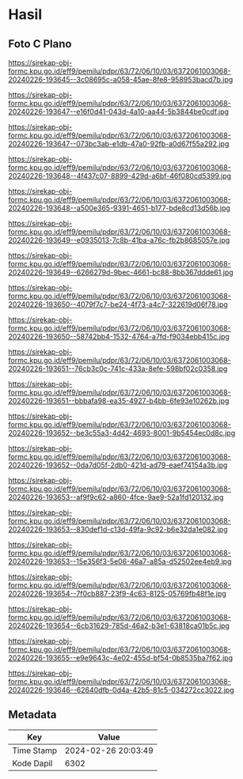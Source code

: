# Hasil

## Foto C Plano

https://sirekap-obj-formc.kpu.go.id/eff9/pemilu/pdpr/63/72/06/10/03/6372061003068-20240226-193645--3c08695c-a058-45ae-8fe8-958953bacd7b.jpg

https://sirekap-obj-formc.kpu.go.id/eff9/pemilu/pdpr/63/72/06/10/03/6372061003068-20240226-193647--e16f0d41-043d-4a10-aa44-5b3844be0cdf.jpg

https://sirekap-obj-formc.kpu.go.id/eff9/pemilu/pdpr/63/72/06/10/03/6372061003068-20240226-193647--073bc3ab-e1db-47a0-92fb-a0d67f55a292.jpg

https://sirekap-obj-formc.kpu.go.id/eff9/pemilu/pdpr/63/72/06/10/03/6372061003068-20240226-193648--4f437c07-8899-429d-a6bf-46f080cd5399.jpg

https://sirekap-obj-formc.kpu.go.id/eff9/pemilu/pdpr/63/72/06/10/03/6372061003068-20240226-193648--a500e365-9391-4651-b177-bde8cd13d56b.jpg

https://sirekap-obj-formc.kpu.go.id/eff9/pemilu/pdpr/63/72/06/10/03/6372061003068-20240226-193649--e0935013-7c8b-41ba-a76c-fb2b8685057e.jpg

https://sirekap-obj-formc.kpu.go.id/eff9/pemilu/pdpr/63/72/06/10/03/6372061003068-20240226-193649--6266279d-9bec-4661-bc88-8bb367ddde61.jpg

https://sirekap-obj-formc.kpu.go.id/eff9/pemilu/pdpr/63/72/06/10/03/6372061003068-20240226-193650--4079f7c7-be24-4f73-a4c7-322619d06f78.jpg

https://sirekap-obj-formc.kpu.go.id/eff9/pemilu/pdpr/63/72/06/10/03/6372061003068-20240226-193650--58742bb4-1532-4764-a7fd-f9034ebb415c.jpg

https://sirekap-obj-formc.kpu.go.id/eff9/pemilu/pdpr/63/72/06/10/03/6372061003068-20240226-193651--76cb3c0c-741c-433a-8efe-598bf02c0358.jpg

https://sirekap-obj-formc.kpu.go.id/eff9/pemilu/pdpr/63/72/06/10/03/6372061003068-20240226-193651--bbbafa98-ea35-4927-b4bb-6fe93e10262b.jpg

https://sirekap-obj-formc.kpu.go.id/eff9/pemilu/pdpr/63/72/06/10/03/6372061003068-20240226-193652--be3c55a3-4d42-4693-8001-9b5454ec0d8c.jpg

https://sirekap-obj-formc.kpu.go.id/eff9/pemilu/pdpr/63/72/06/10/03/6372061003068-20240226-193652--0da7d05f-2db0-421d-ad79-eaef74154a3b.jpg

https://sirekap-obj-formc.kpu.go.id/eff9/pemilu/pdpr/63/72/06/10/03/6372061003068-20240226-193653--af9f9c62-a860-4fce-9ae9-52a1fd120132.jpg

https://sirekap-obj-formc.kpu.go.id/eff9/pemilu/pdpr/63/72/06/10/03/6372061003068-20240226-193653--830def1d-c13d-49fa-9c92-b6e32da1e082.jpg

https://sirekap-obj-formc.kpu.go.id/eff9/pemilu/pdpr/63/72/06/10/03/6372061003068-20240226-193653--15e356f3-5e06-46a7-a85a-d52502ee4eb9.jpg

https://sirekap-obj-formc.kpu.go.id/eff9/pemilu/pdpr/63/72/06/10/03/6372061003068-20240226-193654--7f0cb887-23f9-4c63-8125-05769fb48f1e.jpg

https://sirekap-obj-formc.kpu.go.id/eff9/pemilu/pdpr/63/72/06/10/03/6372061003068-20240226-193654--6cb31629-785d-46a2-b3e1-63818ca01b5c.jpg

https://sirekap-obj-formc.kpu.go.id/eff9/pemilu/pdpr/63/72/06/10/03/6372061003068-20240226-193655--e9e9643c-4e02-455d-bf54-0b8535ba7f62.jpg

https://sirekap-obj-formc.kpu.go.id/eff9/pemilu/pdpr/63/72/06/10/03/6372061003068-20240226-193646--62640dfb-0d4a-42b5-81c5-034272cc3022.jpg


## Metadata

| Key        | Value               |
| ---------- | ------------------- |
| Time Stamp | 2024-02-26 20:03:49 |
| Kode Dapil | 6302                |



